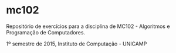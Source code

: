 # mc102

Repositório de exercícios para a disciplina de MC102 - Algoritmos e Programação de Computadores.

1º semestre de 2015, Instituto de Computação - UNICAMP

